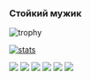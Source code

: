 ### Стойкий мужик 

![trophy](https://github-profile-trophy.vercel.app/?username=mckaygerhard&rank=S,SS,SSS,A,AA,AAA,UNKNOWN,SECRET&row=1&theme=oldie&margin-w=15&margin-h=15&no-bg=true)

[![stats](https://github-readme-stats.vercel.app/api?username=mckaygerhard&hide=starts)](https://github.com/anuraghazra/github-readme-stats)

[![](https://img.shields.io/badge/Blogger-FF5722?style=for-the-badge&logo=blogger&logoColor=white)](https://qgqlochekone.blogspot.com) [![](https://img.shields.io/badge/Wordpress-21759B?style=for-the-badge&logo=wordpress&logoColor=white)](https://vegnuli.wordpress.com) [![](https://img.shields.io/badge/matrix-000000?style=for-the-badge&logo=Matrix&logoColor=white)](#venenux-minetest:matrix.org) [![](https://img.shields.io/badge/Telegram-2CA5E0?style=for-the-badge&logo=telegram&logoColor=white)](https://t.me/mckaylenz) [![](https://img.shields.io/badge/Codeberg-2185D0?style=for-the-badge&logo=Codeberg&logoColor=white)](https://codeberg.com/mckaygerhard) [![](https://img.shields.io/badge/GitLab-330F63?style=for-the-badge&logo=gitlab&logoColor=white)](https://gitlab.com/mckaygerhard)

<!--
**mckaygerhard/mckaygerhard** is a ✨ _special_ ✨ repository because its `README.md` (this file) appears on your GitHub profile.

Here are some ideas to get you started:

- 🔭 I’m currently working on ...
- 🌱 I’m currently learning ...
- 👯 I’m looking to collaborate on ...
- 🤔 I’m looking for help with ...
- 💬 Ask me about ...
- 📫 How to reach me: ...
- 😄 Pronouns: ...
- ⚡ Fun fact: ...
-->
